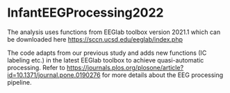 # InfantEEGProcessing2022
The analysis uses functions from EEGlab toolbox version 2021.1
which can be downloaded here 
https://sccn.ucsd.edu/eeglab/index.php

The code adapts from our previous study and adds new functions (IC labeling etc.) in the latest EEGlab toolbox
to achieve quasi-automatic processing.
Refer to https://journals.plos.org/plosone/article?id=10.1371/journal.pone.0190276 for more details about the EEG processing pipeline.
